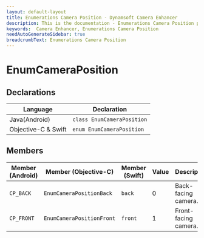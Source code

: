 ```yaml
---
layout: default-layout
title: Enumerations Camera Position - Dynamsoft Camera Enhancer
description: This is the documentation - Enumerations Camera Position page of Dynamsoft Camera Enhancer.
keywords:  Camera Enhancer, Enumerations Camera Position
needAutoGenerateSidebar: true
breadcrumbText: Enumerations Camera Position
---
```


# EnumCameraPosition

## Declarations

| Language | Declaration |
|----------|-------------|
| Java(Android) | `class EnumCameraPosition` |
| Objective-C & Swift | `enum EnumCameraPosition` |

## Members

| Member (Android) | Member (Objective-C) | Member (Swift) | Value | Description |
| ---------------- | -------------------- | -------------- | ----- | ----------- |
| `CP_BACK` | `EnumCameraPositionBack` | `back` | 0 | Back-facing camera. |
| `CP_FRONT` | `EnumCameraPositionFront` | `front` | 1 | Front-facing camera. |
